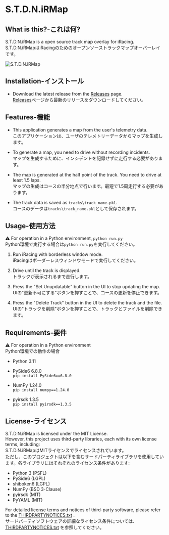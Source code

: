 # S.T.D.N.iRMap

## What is this?-これは何?

S.T.D.N.iRMap is a open source track map overlay for iRacing.  
S.T.D.N.iRMapはiRacingのためのオープンソーストラックマップオーバーレイです。

![S.T.D.N.iRMap](./assets/images/readme.png)

## Installation-インストール

- Download the latest release from the [Releases](https://github.com/ellettie/S.T.D.N.iRMap/releases) page.  
[Releases](https://github.com/ellettie/S.T.D.N.iRMap/releases)ページから最新のリリースをダウンロードしてください。

## Features-機能

- This application generates a map from the user's telemetry data.  
このアプリケーションは、ユーザのテレメトリーデータからマップを生成します。 
   
- To generate a map, you need to drive without recording incidents.  
マップを生成するために、インシデントを記録せずに走行する必要があります。

- The map is generated at the half point of the track. You need to drive at least 1.5 laps.  
マップの生成はコースの半分地点で行います。最短で1.5周走行する必要があります。   

- The track data is saved as `tracks\track_name.pkl`.  
コースのデータは`tracks\track_name.pkl`として保存されます。

## Usage-使用方法

⚠️ For operation in a Python environment, `python run.py`    
Python環境で実行する場合は`python run.py`を実行してください。

1. Run iRacing with borderless window mode.  
   iRacingはボーダーレスウィンドウモードで実行してください。  

2. Drive until the track is displayed.  
   トラックが表示されるまで走行します。

3. Press the "Set Unupdatable" button in the UI to stop updating the map.  
   UIの"更新不可にする"ボタンを押すことで、コースの更新を停止できます。

4. Press the "Delete Track" button in the UI to delete the track and the file.  
   UIの"トラックを削除"ボタンを押すことで、トラックとファイルを削除できます。

## Requirements-要件

⚠️ For operation in a Python environment  
Python環境での動作の場合

- Python 3.11
- PySide6 6.8.0  
   `pip install PySide6==6.8.0`

- NumPy 1.24.0  
   `pip install numpy==1.24.0`

- pyirsdk 1.3.5  
   `pip install pyirsdk==1.3.5`

## License-ライセンス

S.T.D.N.iRMap is licensed under the MIT License.  
However, this project uses third-party libraries, each with its own license terms, including:  
S.T.D.N.iRMapはMITライセンスでライセンスされています。  
ただし、このプロジェクトは以下を含むサードパーティライブラリを使用しています。各ライブラリにはそれぞれのライセンス条件があります:
- Python 3 (PSFL)
- PySide6 (LGPL)
- shiboken6 (LGPL)
- NumPy (BSD 3-Clause)
- pyirsdk (MIT)
- PyYAML (MIT)

For detailed license terms and notices of third-party software, please refer to the [THIRDPARTYNOTICES.txt](THIRDPARTYNOTICES.txt) .  
サードパーティソフトウェアの詳細なライセンス条件については、[THIRDPARTYNOTICES.txt](THIRDPARTYNOTICES.txt) を参照してください。



